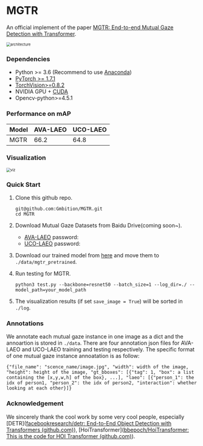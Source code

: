 # MGTR

An official implement of the paper [MGTR: End-to-end Mutual Gaze Detection with Transformer]().

<img src="https://github.com/Gmbition/MGTR/assets/architecture.png" alt="architecture" style="zoom: 67%;" />

### Dependencies

- Python >= 3.6 (Recommend to use [Anaconda](https://www.anaconda.com/download/#linux))
- [PyTorch >= 1.7.1](https://pytorch.org/)
- [TorchVision>=0.8.2](https://pytorch.org/)
- NVIDIA GPU + [CUDA](https://developer.nvidia.com/cuda-downloads)
- Opencv-python>=4.5.1


### Performance on mAP
| Model | AVA-LAEO | UCO-LAEO |
|---|---|---|
| MGTR | 66.2 | 64.8 |

###  Visualization

<img src="E:\open-source\assets\viz.gif" alt="viz" style="zoom: 67%;" />

### Quick Start

1. Clone this github repo.
   ```
   git@github.com:Gmbition/MGTR.git
   cd MGTR
   ```

2. Download Mutual Gaze Datasets from Baidu Drive(coming soon~).

   - [AVA-LAEO]()   password:
   - [UCO-LAEO]()  password:

3. Download our trained model from [here](https://drive.google.com/drive/folders/1Wu3ZEIfTiQ-Me8iknbPhEHMIiDWLeUaS?usp=sharing) and move them to `./data/mgtr_pretrained`.

4. Run testing for MGTR.

   ```
   python3 test.py --backbone=resnet50 --batch_size=1 --log_dir=./ --model_path=your_model_path
   ```

5. The visualization results (if set `save_image = True`) will be sorted in `./log`.

### Annotations

We annotate each mutual gaze instance in one image as a dict and the annoartion is stored in `./data`. There are four annotation json files for AVA-LAEO and UCO-LAEO training and testing respectively. The specific format of one mutual gaze instance annoatation is as follow:

`{"file_name": "scence_name/image.jpg", "width": width of the image, "height": height of the image, "gt_bboxes": [{"tag": 1, "box": a list containing the [x,y,w,h] of the box}, ...], "laeo": [{"person_1": the idx of person1, "person_2": the idx of person2, "interaction": whether looking at each other}]}`

### Acknowledgement

We sincerely thank the cool work by some very cool people, especially  [DETR]([facebookresearch/detr: End-to-End Object Detection with Transformers (github.com)](https://github.com/facebookresearch/detr)), [HoiTransformer]([bbepoch/HoiTransformer: This is the code for HOI Transformer (github.com)](https://github.com/bbepoch/HoiTransformer)).

